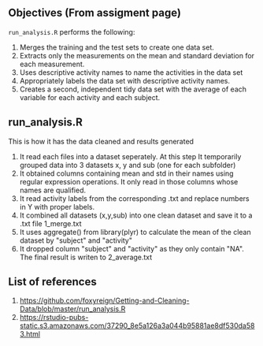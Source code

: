 Objectives (From assigment page)
-----------------

`run_analysis.R` performs the following:

1. Merges the training and the test sets to create one data set.
2. Extracts only the measurements on the mean and standard deviation for each measurement. 
3. Uses descriptive activity names to name the activities in the data set
4. Appropriately labels the data set with descriptive activity names. 
5. Creates a second, independent tidy data set with the average of each variable for each activity and each subject. 

run_analysis.R
-----------------
This is how it has the data cleaned and results generated
1. It read each files into a dataset seperately. At this step It temporarily grouped data into 3 datasets x, y and sub (one for each subfolder)
2. It obtained columns containing mean and std in their names using regular expression operations. It only read in those columns whose names are qualified.
3. It read activity labels from the corresponding .txt and replace numbers in Y with proper labels.
4. It combined all datasets (x,y,sub) into one clean dataset and save it to a .txt file 1_merge.txt
5. It uses aggregate() from library(plyr) to calculate the mean of the clean dataset by "subject" and "activity"
6. It dropped column "subject" and "activity" as they only contain "NA". The final result is writen to 2_average.txt

List of references
-----------------
1. https://github.com/foxyreign/Getting-and-Cleaning-Data/blob/master/run_analysis.R
2. https://rstudio-pubs-static.s3.amazonaws.com/37290_8e5a126a3a044b95881ae8df530da583.html

